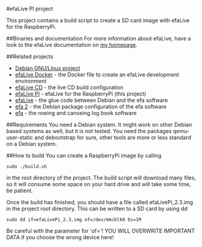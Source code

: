 #efaLive PI project

This project contains a build script to create a SD card image with efaLive for the RaspberryPi.

##Binaries and documentation
For more information about efaLive, have a look to the efaLive documentation on [my homepage](http://www.hannay.de/index.php/efalive).

##Related projects
* [Debian GNU/Linux project](http://www.debian.-org/)
* [efaLive Docker](https://github.com/efalive/efalive_docker) - the Docker file to create an efaLive development environment
* [efaLive CD](https://github.com/efalive/efalive_cd) - the live CD build configuration
* [efaLive PI](https://github.com/efalive/efalive_pi) - efaLive for the RaspberryPi (this project)
* [efaLive](https://github.com/efalive/efalive) - the glue code between Debian and the efa software
* [efa 2](https://github.com/efalive/efa2) - the Debian package configuration of the efa software
* [efa](http://efa.nmichael.de/) - the rowing and canoeing log book software

##Requirements
You need a Debian system. It might work on other Debian based systems as well, but it is not tested. You need the packages qemu-user-static and debootstrap for sure, other tools are more or less standard on a Debian system.

##How to build
You can create a RaspberryPi image by calling

```shell
sudo ./build.sh
```

in the root directory of the project. The build script will download many files, so it will consume some space on your hard drive and will take some time, be patient.

Once the build has finished, you should have a file called efaLivePi_2.3.img in the project root directory. This can be written to a SD card by using dd

```shell
sudo dd if=efaLivePi_2.3.img of=/dev/mmcblk0 bs=1M
```

Be careful with the parameter for 'of='! YOU WILL OVERWRITE IMPORTANT DATA if you choose the wrong device here!

